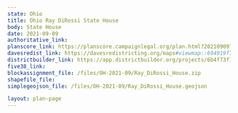 ```yaml
---
state: Ohio
title: Ohio Ray DiRossi State House
body: State House
date: 2021-09-09
authoritative_link:
planscore_link: https://planscore.campaignlegal.org/plan.html?20210909T153517.526639826Z
davesredist_link: https://davesredistricting.org/maps#viewmap::694919f7-6a5d-445b-b4f8-532be7635f3a
districtbuilder_link: https://app.districtbuilder.org/projects/6b4f73f1-88bd-45e5-a6ce-4f4d64a52ccf
five38_link:
blockassignment_file: /files/OH-2021-09/Ray_DiRossi_House.zip
shapefile_file:
simplegeojson_file: /files/OH-2021-09/Ray_DiRossi_House.geojson

layout: plan-page
---
```

